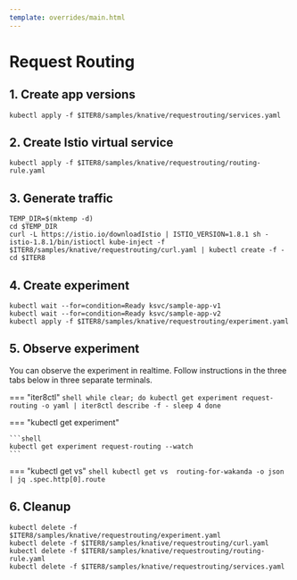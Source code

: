 ```yaml
---
template: overrides/main.html
---
```


# Request Routing

## 1. Create app versions
```shell
kubectl apply -f $ITER8/samples/knative/requestrouting/services.yaml
```

## 2. Create Istio virtual service
```shell
kubectl apply -f $ITER8/samples/knative/requestrouting/routing-rule.yaml
```

## 3. Generate traffic
```shell
TEMP_DIR=$(mktemp -d)
cd $TEMP_DIR
curl -L https://istio.io/downloadIstio | ISTIO_VERSION=1.8.1 sh -
istio-1.8.1/bin/istioctl kube-inject -f $ITER8/samples/knative/requestrouting/curl.yaml | kubectl create -f -
cd $ITER8
```

## 4. Create experiment
```shell
kubectl wait --for=condition=Ready ksvc/sample-app-v1
kubectl wait --for=condition=Ready ksvc/sample-app-v2
kubectl apply -f $ITER8/samples/knative/requestrouting/experiment.yaml
```

## 5. Observe experiment
You can observe the experiment in realtime. Follow instructions in the three tabs below in three separate terminals.

=== "iter8ctl"
    ```shell
    while clear; do
    kubectl get experiment request-routing -o yaml | iter8ctl describe -f -
    sleep 4
    done
    ```

=== "kubectl get experiment"

    ```shell
    kubectl get experiment request-routing --watch
    ```

=== "kubectl get vs"
    ```shell
    kubectl get vs  routing-for-wakanda -o json | jq .spec.http[0].route
    ```


## 6. Cleanup
```shell
kubectl delete -f $ITER8/samples/knative/requestrouting/experiment.yaml
kubectl delete -f $ITER8/samples/knative/requestrouting/curl.yaml
kubectl delete -f $ITER8/samples/knative/requestrouting/routing-rule.yaml
kubectl delete -f $ITER8/samples/knative/requestrouting/services.yaml
```


